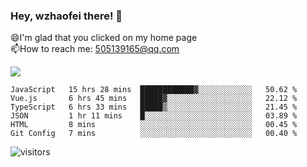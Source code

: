### Hey, wzhaofei there! 👋

😄I'm glad that you clicked on my home page<br>
📫How to reach me: 505139165@qq.com<br>

![](https://github-readme-stats.vercel.app/api?username=wang-zhaofei&show_icons=true)

<!--START_SECTION:waka-->

```text
JavaScript   15 hrs 28 mins  ████████████▓░░░░░░░░░░░░   50.62 %
Vue.js       6 hrs 45 mins   █████▓░░░░░░░░░░░░░░░░░░░   22.12 %
TypeScript   6 hrs 33 mins   █████▒░░░░░░░░░░░░░░░░░░░   21.45 %
JSON         1 hr 11 mins    █░░░░░░░░░░░░░░░░░░░░░░░░   03.89 %
HTML         8 mins          ░░░░░░░░░░░░░░░░░░░░░░░░░   00.45 %
Git Config   7 mins          ░░░░░░░░░░░░░░░░░░░░░░░░░   00.40 %
```

<!--END_SECTION:waka-->

![visitors](https://visitor-badge.glitch.me/badge?page_id=wzhaofei)


<!--
**wzhaofei/wzhaofei** is a ✨ _special_ ✨ repository because its `README.md` (this file) appears on your GitHub profile.

[<img align="right" width="50%" src="https://github-readme-stats.vercel.app/api?username=wzhaofei&show_icons=true">](https://metrics.lecoq.io/wzhaofei#gh-light-mode-only)

Here are some ideas to get you started:

- 🔭 I’m currently working on ...
- 🌱 I’m currently learning ...
- 👯 I’m looking to collaborate on ...
- 🤔 I’m looking for help with ...
- 💬 Ask me about ...
- 📫 How to reach me: ...
- 😄 Pronouns: ...
- ⚡ Fun fact: ...
-->
